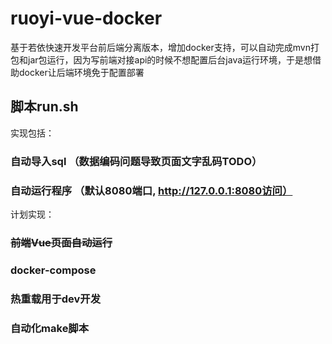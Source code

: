 # ruoyi-vue-docker
基于若依快速开发平台前后端分离版本，增加docker支持，可以自动完成mvn打包和jar包运行，因为写前端对接api的时候不想配置后台java运行环境，于是想借助docker让后端环境免于配置部署

## 脚本run.sh
实现包括：
### 自动导入sql （数据编码问题导致页面文字乱码TODO）
### 自动运行程序 （默认8080端口, http://127.0.0.1:8080访问）
计划实现：
### ~~前端Vue页面自动运行~~
### docker-compose 
### 热重载用于dev开发
### 自动化make脚本
